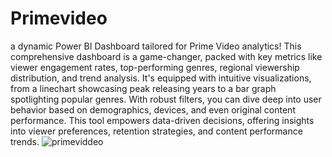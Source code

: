 # Primevideo
 a dynamic Power BI Dashboard tailored for Prime Video analytics! This comprehensive dashboard is a game-changer, packed with key metrics like viewer engagement rates, top-performing genres, regional viewership distribution, and trend analysis. It's equipped with intuitive visualizations, from a linechart showcasing peak releasing years to a bar graph spotlighting popular genres.
With robust filters, you can dive deep into user behavior based on demographics, devices, and even original content performance. This tool empowers data-driven decisions, offering insights into viewer preferences, retention strategies, and content performance trends.
![primeviddeo](https://github.com/imen-ayadi/Primevideo/assets/82923450/fa057bee-1b2d-46a3-bbfe-fa0ddd7951fc)
